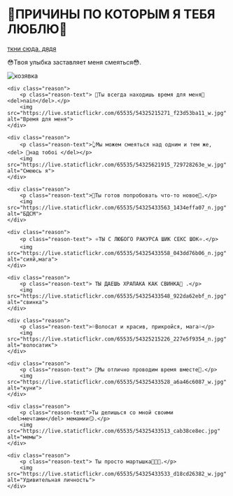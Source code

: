 <!DOCTYPE html>
<html lang="ru">
<head>
    <meta charset="UTF-8">
    <meta name="viewport" content="width=device-width, initial-scale=1.0">
    <title>ПРИЧИНЫ ПО КОТОРЫМ Я ТЕБЯ ЛЮБЛЮ</title>
    <link rel="stylesheet" type="text/css" href="styles.css">
    <link rel="icon" href="https://your-icon-url.com/icon.png" />
    <link href="https://fonts.googleapis.com/css2?family=Pacifico&family=Roboto:wght@300&display=swap" rel="stylesheet">
</head>
<body>
    <h1>👺ПРИЧИНЫ ПО КОТОРЫМ Я ТЕБЯ ЛЮБЛЮ👺</h1>
    <div>
        <p><a target="_blank" href="https://music.yandex.ru/users/denikaeva.amata/playlists/1002?utm_source=desktop&utm_medium=copy_link">ткни сюда, дядя</a></p>
    </div>
    <div class="reason">
        <p class="reason-text"> 😳Твоя улыбка заставляет меня смеяться😳.</p>
        <img src="https://live.staticflickr.com/65535/54324311867_a7dcef038a_w.jpg" alt="козявка">
    </div>
    
    <div class="reason">
        <p class="reason-text"> 🤡Ты всегда находишь время для меня🤡 <del>nain</del>.</p>
        <img src="https://live.staticflickr.com/65535/54325215271_f23d53ba11_w.jpg" alt="Время для меня">
    </div>
    
    <div class="reason">
        <p class="reason-text">👆Мы можем смеяться над одним и тем же, <del> 🤙над тобоi </del></p>
        <img src="https://live.staticflickr.com/65535/54325621915_729728263e_w.jpg" alt="Смеюсь я">
    </div>
    
    <div class="reason">
        <p class="reason-text">🔞Ты готов попробовать что-то новое🔞.</p>
        <img src="https://live.staticflickr.com/65535/54325433563_1434effa07_n.jpg" alt="БДСМ">
    </div>
    
    <div class="reason">
        <p class="reason-text"> ⭐ТЫ С ЛЮБОГО РАКУРСА ШИК СЕКС ШОК⭐.</p>
        <img src="https://live.staticflickr.com/65535/54325433558_043dd76b06_n.jpg" alt="сияй,мага">
    </div>
    
    <div class="reason">
        <p class="reason-text"> ТЫ ДАЕШЬ ХРАПАКА КАК СВИНКА👄 .</p>
        <img src="https://live.staticflickr.com/65535/54325433548_922da62ebf_n.jpg" alt="свинка">
    </div>
    
    <div class="reason">
        <p class="reason-text">💦Волосат и красив, прикройся, мага💦</p>
        <img src="https://live.staticflickr.com/65535/54325215226_227e5f9354_n.jpg" alt="волосатик">
    </div>
    
    <div class="reason">
        <p class="reason-text"> 👄Мы отлично проводим время вместе👄.</p>
        <img src="https://live.staticflickr.com/65535/54325433528_a6a46c6087_w.jpg" alt="куни">
    </div>
    
    <div class="reason">
        <p class="reason-text">Ты делишься со мной своими <del>мечтами</del> мемамии😏.</p>
        <img src="https://live.staticflickr.com/65535/54325433513_cab38ce8ec.jpg" alt="мемы">
    </div>
    
    <div class="reason">
        <p class="reason-text"> Ты просто мартышка🙉🙊🙈.</p>
        <img src="https://live.staticflickr.com/65535/54325433533_d18cd26382_w.jpg" alt="Удивительная личность">
    </div>
    
</body>
</html>
